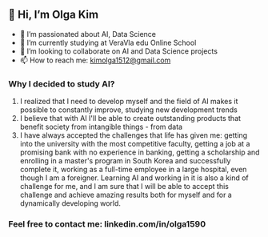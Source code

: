 ## 👋 Hi, I’m Olga Kim
- 👀 I’m passionated about AI, Data Science
- 🌱 I’m currently studying at VeraVla edu Online School
- 💞️ I’m looking to collaborate on AI and Data Science projects
- 📫 How to reach me: kimolga1512@gmail.com

### Why I decided to study AI?
1. I realized that I need to develop myself and the field of AI makes it possible to constantly improve, studying new development trends
2. I believe that with AI I'll be able to create outstanding products that benefit society from intangible things - from data
3. I have always accepted the challenges that life has given me: getting into the university with the most competitive faculty, getting a job at a promising bank with no experience in banking, getting a scholarship and enrolling in a master's program in South Korea and successfully complete it, working as a full-time employee in a large hospital, even though I am a foreigner. 
Learning AI and working in it is also a kind of challenge for me, and I am sure that I will be able to accept this challenge and achieve amazing results both for myself and for a dynamically developing world.

### Feel free to contact me: linkedin.com/in/olga1590
<!---
olga1590/olga1590 is a ✨ special ✨ repository because its `README.md` (this file) appears on your GitHub profile.
You can click the Preview link to take a look at your changes.
--->
